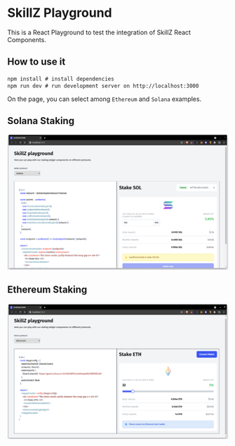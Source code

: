# SkillZ Playground

This is a React Playground to test the integration of SkillZ React Components.

## How to use it

```
npm install # install dependencies
npm run dev # run development server on http://localhost:3000
```

On the page, you can select among `Ethereum` and `Solana` examples.

## Solana Staking

![Solana Staking](.github/sol.png)

## Ethereum Staking

![Ethereum Staking](.github/eth.png)
